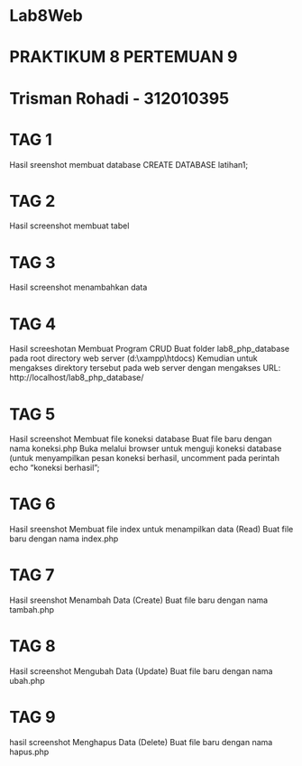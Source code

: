 # Lab8Web
# PRAKTIKUM 8 PERTEMUAN 9
# Trisman Rohadi - 312010395
# TAG 1
Hasil sreenshot membuat database CREATE DATABASE latihan1;
# TAG 2
Hasil screenshot membuat tabel
# TAG 3
Hasil screenshot menambahkan data
# TAG 4
Hasil screeshotan
Membuat Program CRUD Buat folder lab8_php_database pada root directory web server (d:\xampp\htdocs) 
Kemudian untuk mengakses direktory tersebut pada web server dengan mengakses URL: http://localhost/lab8_php_database/ 
# TAG 5
Hasil screenshot 
Membuat file koneksi database Buat file baru dengan nama koneksi.php
Buka melalui browser untuk menguji koneksi database (untuk menyampilkan pesan koneksi berhasil, uncomment pada perintah echo “koneksi berhasil”;
# TAG 6
Hasil sreenshot
Membuat file index untuk menampilkan data (Read) Buat file baru dengan nama index.php
# TAG 7
Hasil sreenshot 
Menambah Data (Create) Buat file baru dengan nama tambah.php
# TAG 8
Hasil screenshot 
Mengubah Data (Update) Buat file baru dengan nama ubah.php
# TAG 9
hasil screenshot
Menghapus Data (Delete) Buat file baru dengan nama hapus.php
